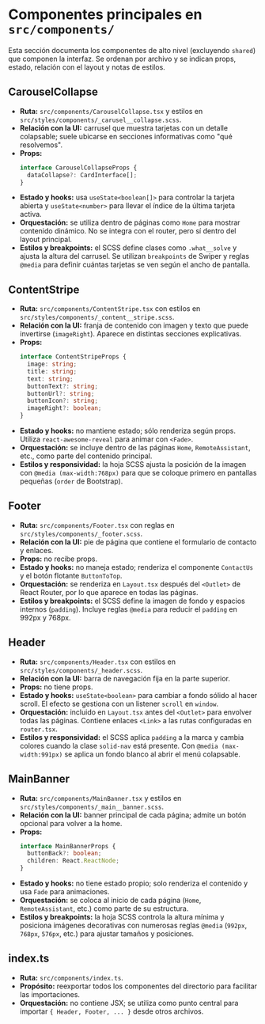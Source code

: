 # Componentes principales en `src/components/`

Esta sección documenta los componentes de alto nivel (excluyendo `shared`) que componen la interfaz. Se ordenan por archivo y se indican props, estado, relación con el layout y notas de estilos.

## CarouselCollapse
- **Ruta:** `src/components/CarouselCollapse.tsx` y estilos en `src/styles/components/_carusel__collapse.scss`.
- **Relación con la UI:** carrusel que muestra tarjetas con un detalle colapsable; suele ubicarse en secciones informativas como "qué resolvemos".
- **Props:**
  ```ts
  interface CarouselCollapseProps {
    dataCollapse?: CardInterface[];
  }
  ```
- **Estado y hooks:** usa `useState<boolean[]>` para controlar la tarjeta abierta y `useState<number>` para llevar el índice de la última tarjeta activa.
- **Orquestación:** se utiliza dentro de páginas como `Home` para mostrar contenido dinámico. No se integra con el router, pero sí dentro del layout principal.
- **Estilos y breakpoints:** el SCSS define clases como `.what__solve` y ajusta la altura del carrusel. Se utilizan `breakpoints` de Swiper y reglas `@media` para definir cuántas tarjetas se ven según el ancho de pantalla.

## ContentStripe
- **Ruta:** `src/components/ContentStripe.tsx` con estilos en `src/styles/components/_content__stripe.scss`.
- **Relación con la UI:** franja de contenido con imagen y texto que puede invertirse (`imageRight`). Aparece en distintas secciones explicativas.
- **Props:**
  ```ts
  interface ContentStripeProps {
    image: string;
    title: string;
    text: string;
    buttonText?: string;
    buttonUrl?: string;
    buttonIcon?: string;
    imageRight?: boolean;
  }
  ```
- **Estado y hooks:** no mantiene estado; sólo renderiza según props. Utiliza `react-awesome-reveal` para animar con `<Fade>`.
- **Orquestación:** se incluye dentro de las páginas `Home`, `RemoteAssistant`, etc., como parte del contenido principal.
- **Estilos y responsividad:** la hoja SCSS ajusta la posición de la imagen con `@media (max-width:768px)` para que se coloque primero en pantallas pequeñas (`order` de Bootstrap).

## Footer
- **Ruta:** `src/components/Footer.tsx` con reglas en `src/styles/components/_footer.scss`.
- **Relación con la UI:** pie de página que contiene el formulario de contacto y enlaces.
- **Props:** no recibe props.
- **Estado y hooks:** no maneja estado; renderiza el componente `ContactUs` y el botón flotante `ButtonToTop`.
- **Orquestación:** se renderiza en `Layout.tsx` después del `<Outlet>` de React Router, por lo que aparece en todas las páginas.
- **Estilos y breakpoints:** el SCSS define la imagen de fondo y espacios internos (`padding`). Incluye reglas `@media` para reducir el `padding` en 992px y 768px.

## Header
- **Ruta:** `src/components/Header.tsx` con estilos en `src/styles/components/_header.scss`.
- **Relación con la UI:** barra de navegación fija en la parte superior.
- **Props:** no tiene props.
- **Estado y hooks:** `useState<boolean>` para cambiar a fondo sólido al hacer scroll. El efecto se gestiona con un listener `scroll` en `window`.
- **Orquestación:** incluido en `Layout.tsx` antes del `<Outlet>` para envolver todas las páginas. Contiene enlaces `<Link>` a las rutas configuradas en `router.tsx`.
- **Estilos y responsividad:** el SCSS aplica `padding` a la marca y cambia colores cuando la clase `solid-nav` está presente. Con `@media (max-width:991px)` se aplica un fondo blanco al abrir el menú colapsable.

## MainBanner
- **Ruta:** `src/components/MainBanner.tsx` y estilos en `src/styles/components/_main__banner.scss`.
- **Relación con la UI:** banner principal de cada página; admite un botón opcional para volver a la home.
- **Props:**
  ```ts
  interface MainBannerProps {
    buttonBack?: boolean;
    children: React.ReactNode;
  }
  ```
- **Estado y hooks:** no tiene estado propio; solo renderiza el contenido y usa `Fade` para animaciones.
- **Orquestación:** se coloca al inicio de cada página (`Home`, `RemoteAssistant`, etc.) como parte de su estructura.
- **Estilos y breakpoints:** la hoja SCSS controla la altura mínima y posiciona imágenes decorativas con numerosas reglas `@media` (`992px`, `768px`, `576px`, etc.) para ajustar tamaños y posiciones.

## index.ts
- **Ruta:** `src/components/index.ts`.
- **Propósito:** reexportar todos los componentes del directorio para facilitar las importaciones.
- **Orquestación:** no contiene JSX; se utiliza como punto central para importar `{ Header, Footer, ... }` desde otros archivos.

